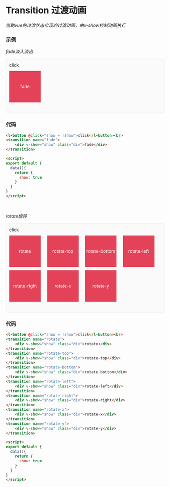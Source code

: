 # Transition 过渡动画

*借助vue的过渡状态实现的过渡动画，由v-show控制动画执行*

### 示例

*fade淡入淡出*

<div style="border:1px solid #e4e7ed;border-radius:5px;padding:10px;background-color:#FAFAFA;height:150px;">
    <l-button @click="fade = !fade">click</l-button><br>
    <transition name="fade">
        <div v-show="fade" class="div">fade</div>
    </transition>
</div>

### 代码
```html
<l-button @click="show = !show">click</l-button><br>
<transition name="fade">
    <div v-show="show" class="div">fade</div>
</transition>

<script>
export default {
  data(){
    return {
      show: true
    }
  }
}
</script>
```

<br>

*rotate旋转*

<div style="border:1px solid #e4e7ed;border-radius:5px;padding:10px;background-color:#FAFAFA;height:260px;">
    <l-button @click="rotate = !rotate">click</l-button><br>
    <div class="grid">
        <transition name="rotate">
            <div v-show="rotate" class="div">rotate</div>
        </transition>
        <transition name="rotate-top">
            <div v-show="rotate" class="div">rotate-top</div>
        </transition>
        <transition name="rotate-bottom">
            <div v-show="rotate" class="div">rotate-bottom</div>
        </transition>
        <transition name="rotate-left">
            <div v-show="rotate" class="div">rotate-left</div>
        </transition>
        <transition name="rotate-right">
            <div v-show="rotate" class="div">rotate-right</div>
        </transition>
        <transition name="rotate-x">
            <div v-show="rotate" class="div">rotate-x</div>
        </transition>
        <transition name="rotate-y">
            <div v-show="rotate" class="div">rotate-y</div>
        </transition>
    </div>
</div>

### 代码
```html
<l-button @click="show = !show">click</l-button><br>
<transition name="rotate">
    <div v-show="show" class="div">rotate</div>
</transition>
<transition name="rotate-top">
    <div v-show="show" class="div">rotate-top</div>
</transition>
<transition name="rotate-bottom">
    <div v-show="show" class="div">rotate-bottom</div>
</transition>
<transition name="rotate-left">
    <div v-show="show" class="div">rotate-left</div>
</transition>
<transition name="rotate-right">
    <div v-show="show" class="div">rotate-right</div>
</transition>
<transition name="rotate-x">
    <div v-show="show" class="div">rotate-x</div>
</transition>
<transition name="rotate-y">
    <div v-show="show" class="div">rotate-y</div>
</transition>

<script>
export default {
  data(){
    return {
      show: true
    }
  }
}
</script>
```

<script>
export default {
  data(){
    return {
      fade: true,
      rotate: true
    }
  }
}
</script>

<style lang="scss">
.div{
    background-color: #E44258;
    width: 100px;
    height: 100px;
    margin-top: 10px;
    line-height: 100px;
    text-align: center;
    display: inline-block;
    justify-content: center;
    align-items: center;
    color: white;
}
.grid{
    display: grid;
    grid-template-columns: 1fr 1fr 1fr 1fr;
}



.fade-enter-active,
.fade-leave-active {
    transition: opacity 0.2s;
}
.fade-enter, .fade-leave-to {
    opacity: 0;
}

.rotate-enter-active,
.rotate-leave-active {
    transition: opacity 0.3s,transform 0.3s;
}
.rotate-enter, .rotate-leave-to {
    opacity: 0;
    transform: rotateY(45deg) rotateX(45deg);
}

.rotate-top-enter-active,
.rotate-top-leave-active {
    transform-origin: 0% 0%;
    transition: transform 0.2s;
}
.rotate-top-enter, .rotate-top-leave-to {
    transform-origin: 0% 0%;
    transform: rotateX(90deg);
}

.rotate-bottom-enter-active,
.rotate-bottom-leave-active {
    transform-origin: 0% 100%;
    transition: transform 0.2s;
}
.rotate-bottom-enter, .rotate-bottom-leave-to {
    transform-origin: 0% 100%;
    transform: rotateX(90deg);
}

.rotate-left-enter-active,
.rotate-left-leave-active {
    transform-origin: 0% 0%;
    transition: transform 0.2s;
}
.rotate-left-enter, .rotate-left-leave-to {
    transform-origin: 0% 0%;
    transform: rotateY(90deg);
}

.rotate-right-enter-active,
.rotate-right-leave-active {
    transform-origin: 100% 0%;
    transition: transform 0.2s;
}
.rotate-right-enter, .rotate-right-leave-to {
    transform-origin: 100% 0%;
    transform: rotateY(90deg);
}

.rotate-x-enter-active,
.rotate-x-leave-active {
    transition: transform 0.2s;
}
.rotate-x-enter, .rotate-x-leave-to {
    transform: rotateX(90deg);
}

.rotate-y-enter-active,
.rotate-y-leave-active {
    transition: transform 0.2s;
}
.rotate-y-enter, .rotate-y-leave-to {
    transform: rotateY(90deg);
}
</style>
